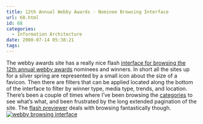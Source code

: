 ```yaml
---
title: 12th Annual Webby Awards - Nominee Browsing Interface
url: 68.html
id: 68
categories:
  - Information Architecture
date: 2008-07-14 05:38:21
tags:
---
```


The webby awards site has a really nice flash [interface for browsing the 12th annual webby awards](http://www.webbyawards.com/webbys/ "webby flash previewer") nominees and winners. In short all the sites up for a silver spring are represented by a small icon about the size of a favicon. Then there are filters that can be applied located along the bottom of the interface to filter by winner type, media type, trends, and location. There’s been a couple of times where I’ve been browsing the [categories](http://www.webbyawards.com/webbys/current.php?season=12 "12th webby categories list") to see what’s what, and been frustrated by the long extended pagination of the site. The [flash previewer](http://www.webbyawards.com/webbys/ "Webby flash previewer") deals with browsing fantastically though. [![](http://www.infofoundry.net/wp-content/uploads/2008/07/fireshot-capture-310-welcome-to-the-webby-awards-www_webbyawards_com_webbys-300x144.jpg "webby browsing interface")](http://www.infofoundry.net/wp-content/uploads/2008/07/fireshot-capture-310-welcome-to-the-webby-awards-www_webbyawards_com_webbys.jpg)